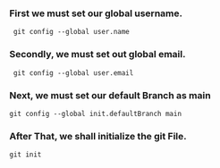 
### First we must set our global username.
``` git config --global user.name```

### Secondly, we must set out global email.
``` git config --global user.email```

### Next, we must set our default Branch as main
``` git config --global init.defaultBranch main ```

### After That, we shall initialize the git File.
``` git init ```

